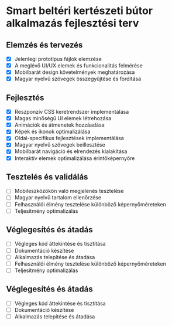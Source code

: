 # Smart beltéri kertészeti bútor alkalmazás fejlesztési terv

## Elemzés és tervezés
- [x] Jelenlegi prototípus fájlok elemzése
- [x] A meglévő UI/UX elemek és funkcionalitás felmérése
- [x] Mobilbarát design követelmények meghatározása
- [x] Magyar nyelvű szövegek összegyűjtése és fordítása

## Fejlesztés
- [x] Reszponzív CSS keretrendszer implementálása
- [x] Magas minőségű UI elemek létrehozása
- [x] Animációk és átmenetek hozzáadása
- [x] Képek és ikonok optimalizálása
- [x] Oldal-specifikus fejlesztések implementálása
- [x] Magyar nyelvű szövegek beillesztése
- [x] Mobilbarát navigáció és elrendezés kialakítása
- [x] Interaktív elemek optimalizálása érintőképernyőre

## Tesztelés és validálás
- [ ] Mobileszközökön való megjelenés tesztelése
- [ ] Magyar nyelvű tartalom ellenőrzése
- [ ] Felhasználói élmény tesztelése különböző képernyőméreteken
- [ ] Teljesítmény optimalizálás

## Véglegesítés és átadás
- [ ] Végleges kód áttekintése és tisztítása
- [ ] Dokumentáció készítése
- [ ] Alkalmazás telepítése és átadása
- [ ] Felhasználói élmény tesztelése különböző képernyőméreteken
- [ ] Teljesítmény optimalizálás

## Véglegesítés és átadás
- [ ] Végleges kód áttekintése és tisztítása
- [ ] Dokumentáció készítése
- [ ] Alkalmazás telepítése és átadása
